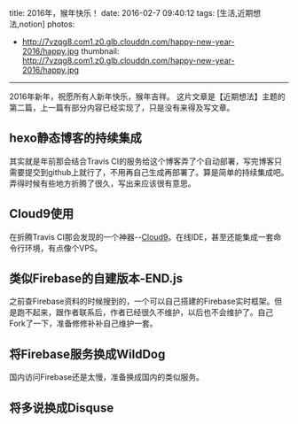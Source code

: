 title: 2016年，猴年快乐！
date: 2016-02-7 09:40:12
tags: [生活,近期想法,notion]
photos:
- http://7vzqg8.com1.z0.glb.clouddn.com/happy-new-year-2016/happy.jpg
thumbnail: http://7vzqg8.com1.z0.glb.clouddn.com/happy-new-year-2016/happy.jpg
---
2016年新年，祝愿所有人新年快乐，猴年吉祥。
这片文章是【近期想法】主题的第二篇，上一篇有部分内容已经实现了，只是没有来得及写文章。
## hexo静态博客的持续集成
其实就是年前那会结合Travis CI的服务给这个博客弄了个自动部署，写完博客只需要提交到github上就行了，不用再自己生成再部署了。算是简单的持续集成吧。弄得时候有些地方折腾了很久，写出来应该很有意思。
## Cloud9使用
在折腾Travis CI那会发现的一个神器--[Cloud9](http://c9.io)。在线IDE，甚至还能集成一套命令行环境，有点像个VPS。
## 类似Firebase的自建版本-END.js
之前查Firebase资料的时候搜到的，一个可以自己搭建的Firebase实时框架。但是跑不起来，跟作者联系后，作者已经很久不维护，以后也不会维护了。自己Fork了一下，准备修修补补自己维护一套。
## 将Firebase服务换成WildDog
国内访问Firebase还是太慢，准备换成国内的类似服务。
## 将多说换成Disquse

<!-- indicate-the-source -->
